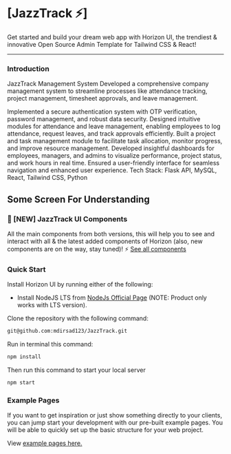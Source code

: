# [JazzTrack ⚡️]

Get started and build your dream web app with Horizon UI, the trendiest & innovative Open Source Admin Template for Tailwind CSS & React!

---

### Introduction

JazzTrack Management System
Developed a comprehensive company management system to streamline processes like attendance tracking, project management, timesheet approvals, and leave management.

Implemented a secure authentication system with OTP verification, password management, and robust data security.
Designed intuitive modules for attendance and leave management, enabling employees to log attendance, request leaves, and track approvals efficiently.
Built a project and task management module to facilitate task allocation, monitor progress, and improve resource management.
Developed insightful dashboards for employees, managers, and admins to visualize performance, project status, and work hours in real time.
Ensured a user-friendly interface for seamless navigation and enhanced user experience.
Tech Stack: Flask API, MySQL, React, Tailwind CSS, Python

## Some Screen For Understanding

### 🎉 [NEW] JazzTrack UI Components
All the main components from both versions, this will help you to see and interact with all & the latest added components of Horizon (also, new components are on the way, stay tuned)! ⚡️
<a href="https://horizon-ui.com/components/?ref=readme-horizon-tailwind-react" target="_blank">See all components</a>

### Quick Start

Install Horizon UI by running either of the following:

- Install NodeJS LTS from [NodeJs Official Page](https://nodejs.org/en/?ref=horizon-documentation) (NOTE: Product only works with LTS version).

Clone the repository with the following command:

```bash
git@github.com:mdirsad123/JazzTrack.git
```

Run in terminal this command:

```bash
npm install
```

Then run this command to start your local server

```bash
npm start
```

### Example Pages

If you want to get inspiration or just show something directly to your clients, you can jump start your development with our pre-built example pages. You will be able to quickly set up the basic structure for your web project.

View <a href="https://horizon-ui.com/horizon-tailwind-react/?ref=readme-horizon-tailwind-react" target="_blank">example pages here.</a>
